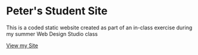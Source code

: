 # Peter's Student Site

This is a coded static website created as part of an in-class exercise during my summer Web Design Studio class

[View my Site](https://iolanipeter.github.io/)
